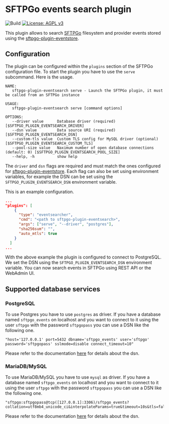 # SFTPGo events search plugin

![Build](https://github.com/sftpgo/sftpgo-plugin-eventsearch/workflows/Build/badge.svg)
[![License: AGPL v3](https://img.shields.io/badge/License-AGPLv3-blue.svg)](https://www.gnu.org/licenses/agpl-3.0)

This plugin allows to search [SFTPGo](https://github.com/drakkan/sftpgo/) filesystem and provider events stored using the [sftpgo-plugin-eventstore](https://github.com/sftpgo/sftpgo-plugin-eventstore).

## Configuration

The plugin can be configured within the `plugins` section of the SFTPGo configuration file. To start the plugin you have to use the `serve` subcommand. Here is the usage.

```shell
NAME:
   sftpgo-plugin-eventsearch serve - Launch the SFTPGo plugin, it must be called from an SFTPGo instance

USAGE:
   sftpgo-plugin-eventsearch serve [command options]

OPTIONS:
   --driver value      Database driver (required) [$SFTPGO_PLUGIN_EVENTSEARCH_DRIVER]
   --dsn value         Data source URI (required) [$SFTPGO_PLUGIN_EVENTSEARCH_DSN]
   --custom-tls value  Custom TLS config for MySQL driver (optional) [$SFTPGO_PLUGIN_EVENTSEARCH_CUSTOM_TLS]
   --pool-size value   Naximum number of open database connections (default: 0) [$SFTPGO_PLUGIN_EVENTSEARCH_POOL_SIZE]
   --help, -h          show help
```

The `driver` and `dsn` flags are required and must match the ones configured for [sftpgo-plugin-eventstore](https://github.com/sftpgo/sftpgo-plugin-eventstore).
Each flag can also be set using environment variables, for example the DSN can be set using the `SFTPGO_PLUGIN_EVENTSEARCH_DSN` environment variable.

This is an example configuration.

```json
...
"plugins": [
    {
      "type": "eventsearcher",
      "cmd": "<path to sftpgo-plugin-eventsearch>",
      "args": ["serve", "--driver", "postgres"],
      "sha256sum": "",
      "auto_mtls": true
    }
  ]
...
```

With the above example the plugin is configured to connect to PostgreSQL. We set the DSN using the `SFTPGO_PLUGIN_EVENTSEARCH_DSN` environment variable. You can now search events in SFTPGo using REST API or the WebAdmin UI.

## Supported database services

### PostgreSQL

To use Postgres you have to use `postgres` as driver. If you have a database named `sftpgo_events` on localhost and you want to connect to it using the user `sftpgo` with the password `sftpgopass` you can use a DSN like the following one.

```shell
"host='127.0.0.1' port=5432 dbname='sftpgo_events' user='sftpgo' password='sftpgopass' sslmode=disable connect_timeout=10"
```

Please refer to the documentation [here](https://github.com/go-gorm/postgres) for details about the dsn.

### MariaDB/MySQL

To use MariaDB/MySQL you have to use `mysql` as driver. If you have a database named `sftpgo_events` on localhost and you want to connect to it using the user `sftpgo` with the password `sftpgopass` you can use a DSN like the following one.

```shell
"sftpgo:sftpgopass@tcp([127.0.0.1]:3306)/sftpgo_events?collation=utf8mb4_unicode_ci&interpolateParams=true&timeout=10s&tls=false&writeTimeout=30s&readTimeout=30s&parseTime=true&clientFoundRows=true"
```

Please refer to the documentation [here](https://github.com/go-gorm/mysql) for details about the dsn.
